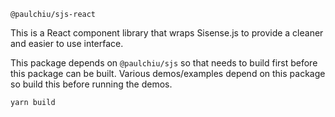 `@paulchiu/sjs-react`

This is a React component library that wraps Sisense.js to provide a cleaner and easier to use interface.

This package depends on `@paulchiu/sjs` so that needs to build first before this package can be built. Various demos/examples depend on this package so build this before running the demos.

```sh
yarn build
```

